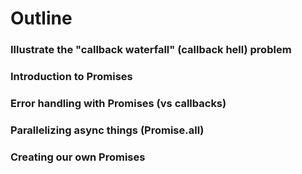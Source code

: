 # Outline

### Illustrate the "callback waterfall" (callback hell) problem
### Introduction to Promises
### Error handling with Promises (vs callbacks)
### Parallelizing async things (Promise.all)
### Creating our own Promises
